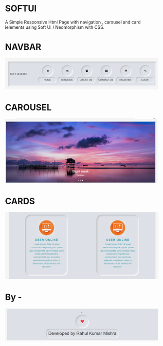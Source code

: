 # SOFTUI
A Simple Responsive Html Page with navigation , carousel and card ielements using Soft UI / Neomorphism with CSS.
# NAVBAR
![alt text](https://github.com/kumarrahulalld/SOFTUI/blob/master/navgit.png)
# CAROUSEL
![alt text](https://github.com/kumarrahulalld/SOFTUI/blob/master/cargit.png)
# CARDS
![alt text](https://github.com/kumarrahulalld/SOFTUI/blob/master/cardgit.png)
# By -
![alt text](https://github.com/kumarrahulalld/SOFTUI/blob/master/thankgit.png)
